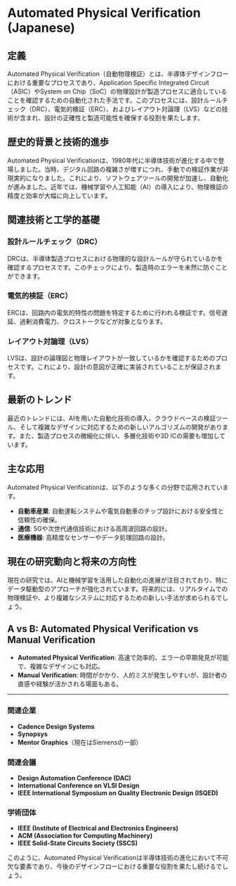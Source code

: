 # Automated Physical Verification (Japanese)

## 定義
Automated Physical Verification（自動物理検証）とは、半導体デザインフローにおける重要なプロセスであり、Application Specific Integrated Circuit（ASIC）やSystem on Chip（SoC）の物理設計が製造プロセスに適合していることを確認するための自動化された手法です。このプロセスには、設計ルールチェック（DRC）、電気的検証（ERC）、およびレイアウト対論理（LVS）などの技術が含まれ、設計の正確性と製造可能性を確保する役割を果たします。

## 歴史的背景と技術的進歩
Automated Physical Verificationは、1980年代に半導体技術が進化する中で登場しました。当時、デジタル回路の複雑さが増すにつれ、手動での検証作業が非現実的になりました。これにより、ソフトウェアツールの開発が加速し、自動化が進みました。近年では、機械学習や人工知能（AI）の導入により、物理検証の精度と効率が大幅に向上しています。

## 関連技術と工学的基礎
### 設計ルールチェック（DRC）
DRCは、半導体製造プロセスにおける物理的な設計ルールが守られているかを確認するプロセスです。このチェックにより、製造時のエラーを未然に防ぐことができます。

### 電気的検証（ERC）
ERCは、回路内の電気的特性の問題を特定するために行われる検証です。信号遅延、過剰消費電力、クロストークなどが対象となります。

### レイアウト対論理（LVS）
LVSは、設計の論理図と物理レイアウトが一致しているかを確認するためのプロセスです。これにより、設計の意図が正確に実装されていることが保証されます。

## 最新のトレンド
最近のトレンドには、AIを用いた自動化技術の導入、クラウドベースの検証ツール、そして複雑なデザインに対応するための新しいアルゴリズムの開発があります。また、製造プロセスの微細化に伴い、多層化技術や3D ICの需要も増加しています。

## 主な応用
Automated Physical Verificationは、以下のような多くの分野で応用されています。

- **自動車産業**: 自動運転システムや電気自動車のチップ設計における安全性と信頼性の確保。
- **通信**: 5Gや次世代通信技術における高周波回路の設計。
- **医療機器**: 高精度なセンサーやデータ処理回路の設計。

## 現在の研究動向と将来の方向性
現在の研究では、AIと機械学習を活用した自動化の進展が注目されており、特にデータ駆動型のアプローチが強化されています。将来的には、リアルタイムでの物理検証や、より複雑なシステムに対応するための新しい手法が求められるでしょう。

## A vs B: Automated Physical Verification vs Manual Verification
- **Automated Physical Verification**: 高速で効率的、エラーの早期発見が可能で、複雑なデザインにも対応。
- **Manual Verification**: 時間がかかり、人的ミスが発生しやすいが、設計者の直感や経験が活かされる場面もある。

---

### 関連企業
- **Cadence Design Systems**
- **Synopsys**
- **Mentor Graphics**（現在はSiemensの一部）

### 関連会議
- **Design Automation Conference (DAC)**
- **International Conference on VLSI Design**
- **IEEE International Symposium on Quality Electronic Design (ISQED)**

### 学術団体
- **IEEE (Institute of Electrical and Electronics Engineers)**
- **ACM (Association for Computing Machinery)**
- **IEEE Solid-State Circuits Society (SSCS)**

このように、Automated Physical Verificationは半導体技術の進化において不可欠な要素であり、今後のデザインフローにおける重要な役割を果たし続けるでしょう。